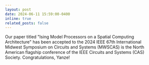 ```yaml
---
layout: post
date: 2024-06-11 15:59:00-0400
inline: true
related_posts: false
---
```


Our paper titled "Ising Model Processors on a Spatial Computing Architecture" has been accepted to the 2024 IEEE 67th International Midwest Symposium on Circuits and Systems (MWSCAS) is the North American flagship conference of the IEEE Circuits and Systems (CAS) Society. Congratulations, Yanze!
